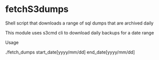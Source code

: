 # fetchS3dumps
Shell script that downloads a range of sql dumps that are archived daily

This module uses s3cmd cli to download daily backups for a date range

Usage

./fetch_dumps start_date[yyyy/mm/dd] end_date[yyyy/mm/dd] 
